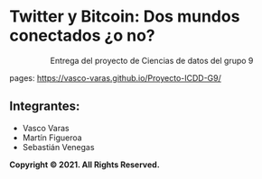 <h1>Twitter y Bitcoin: Dos mundos conectados ¿o no?</h1>
<div style="text-align: center"> Entrega del proyecto de Ciencias de datos del grupo 9 </div>


pages: https://vasco-varas.github.io/Proyecto-ICDD-G9/


## Integrantes:

- Vasco Varas
- Martín  Figueroa
- Sebastián Venegas


**Copyright © 2021. All Rights Reserved.**


